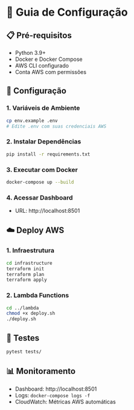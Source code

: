 # 🚀 Guia de Configuração

## 📋 Pré-requisitos
- Python 3.9+
- Docker e Docker Compose
- AWS CLI configurado
- Conta AWS com permissões

## 🔧 Configuração

### 1. Variáveis de Ambiente
```bash
cp env.example .env
# Edite .env com suas credenciais AWS
```

### 2. Instalar Dependências
```bash
pip install -r requirements.txt
```

### 3. Executar com Docker
```bash
docker-compose up --build
```

### 4. Acessar Dashboard
- URL: http://localhost:8501

## ☁️ Deploy AWS

### 1. Infraestrutura
```bash
cd infrastructure
terraform init
terraform plan
terraform apply
```

### 2. Lambda Functions
```bash
cd ../lambda
chmod +x deploy.sh
./deploy.sh
```

## 🧪 Testes
```bash
pytest tests/
```

## 📊 Monitoramento
- Dashboard: http://localhost:8501
- Logs: `docker-compose logs -f`
- CloudWatch: Métricas AWS automáticas
